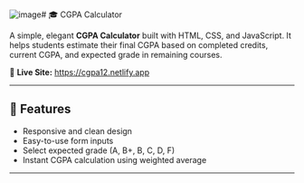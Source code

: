 ![image](https://github.com/user-attachments/assets/11f476c9-70e9-446d-a737-782f3bbc5499)# 🎓 CGPA Calculator

A simple, elegant **CGPA Calculator** built with HTML, CSS, and JavaScript. It helps students estimate their final CGPA based on completed credits, current CGPA, and expected grade in remaining courses.

🔗 **Live Site:** 
https://cgpa12.netlify.app

---


## 🚀 Features

- Responsive and clean design
- Easy-to-use form inputs
- Select expected grade (A, B+, B, C, D, F)
- Instant CGPA calculation using weighted average

---

